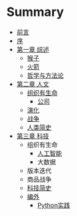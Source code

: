 # Summary

* [前言](README.md)
* [序](序.md)
* [第一章 综述](第一章.md)
    * [猴子](猴子.md)
    * [火箭](火箭.md)
    * [哲学与方法论](哲学与方法论.md)
* [第二章 人文](第二章.md)
    * [组织有生命](组织的力量.md)
        * [公司](公司.md)
    * [演化](演化的力量.md)
    * [战争](战争.md)
    * [人类简史](人类，万物.md)
* [第三章 科技](第三章-科技.md)
    * 组织有生命
        * [人工智能](人工智能.md)
        * 大数据
    * 版本迭代
    * 商品战争
    * [科技简史](科技简史.md)
    * [编外](编外.md)
        * [Python实践](python实践.md)

